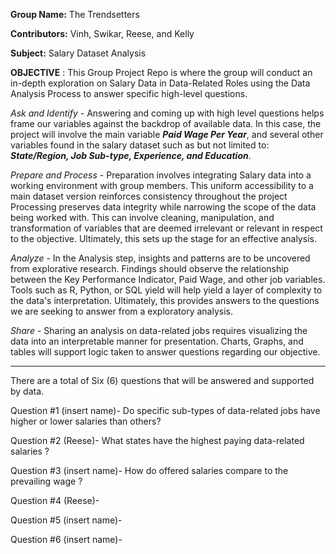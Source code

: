 **Group Name:** The Trendsetters

**Contributors:** Vinh, Swikar, Reese, and Kelly

**Subject:** Salary Dataset Analysis


**OBJECTIVE** :          This Group Project Repo is where the group will conduct an in-depth exploration
                         on Salary Data in Data-Related Roles using the Data Analysis Process to answer 
                         specific high-level questions. 
            
_Ask and Identify_     - Answering and coming up with high level questions helps frame our variables against
                         the backdrop of available data. In this case, the project will involve 
                         the main variable **_Paid Wage Per Year_**, and several other variables found in the 
                         salary dataset such as but not limited to: **_State/Region, Job Sub-type, Experience, 
                         and Education_**. 

_Prepare and Process_  - Preparation involves integrating Salary data into a working environment with group members.
                         This uniform accessibility to a main dataset version reinforces consistency throughout the project
                         Processing preserves data integrity while narrowing the scope of the data being worked with. 
                         This can involve cleaning, manipulation, and transformation of variables that are deemed irrelevant
                         or relevant in respect to the objective. Ultimately, this sets up the stage for an effective analysis.
                                        
_Analyze_              - In the Analysis step, insights and patterns are to be uncovered from explorative research. Findings
                         should observe the relationship between the Key Performance Indicator, Paid Wage, and other job variables. 
                         Tools such as R, Python, or SQL yield will help yield a layer of complexity to the data's interpretation. 
                         Ultimately, this provides answers to the questions we are seeking to answer from a exploratory analysis.

_Share_                - Sharing an analysis on data-related jobs requires visualizing the data into an interpretable 
                         manner for presentation. Charts, Graphs, and tables will support logic taken to answer 
                         questions regarding our objective. 
________________________________________________________________________________________________________________________________________________________

There are a total of Six (6) questions that will be answered and supported by data. 

Question #1 (insert name)- Do specific sub-types of data-related jobs have higher or lower salaries than others?

Question #2 (Reese)- What states have the highest paying data-related salaries ?

Question #3 (insert name)- How do offered salaries compare to the prevailing wage ?

Question #4 (Reese)-

Question #5 (insert name)-

Question #6 (insert name)-
                         
                         



                      
                
            

